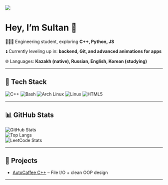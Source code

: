 <img src="https://capsule-render.vercel.app/api?type=wave&color=gradient&height=200&section=header&text=Hey%20I'm%20Sultan!&fontSize=50" />


# Hey, I’m Sultan 👋  

👨🏻‍💻 Engineering student, exploring **C++, Python, JS** 

⏫ Currently leveling up in: **backend, Git, and advanced animations for apps** 

🌐 Languages: **Kazakh (native), Russian, English, Korean (studying)**

---

## 🔧 Tech Stack  
![C++](https://img.shields.io/badge/-C++-00599C?style=flat&logo=cplusplus&logoColor=white)
![Bash](https://img.shields.io/badge/-GNU%20Bash-4EAA25?style=flat&logo=gnubash&logoColor=white)
![Arch Linux](https://img.shields.io/badge/-ArchLinux-1793D1?style=flat&logo=archlinux&logoColor=white)
![Linux](https://img.shields.io/badge/-Linux-FCC624?style=flat&logo=linux&logoColor=black)
![HTML5](https://img.shields.io/badge/-HTML5-E34F26?style=flat&logo=html5&logoColor=white)

---

## 📊 GitHub Stats  
![GitHub Stats](https://github-readme-stats.vercel.app/api?username=YepSultan&show_icons=true&theme=radical)  
![Top Langs](https://github-readme-stats.vercel.app/api/top-langs/?username=YepSultan&layout=compact&theme=radical)  
![LeetCode Stats](https://leetcard.jacoblin.cool/yepSultan000?theme=dark&font=Consolas&ext=contest)


---

## 🚧 Projects
- [AutoCaffee C++](https://github.com/YepSultan/AutoCaffee) – File I/O + clean OOP design  

---
